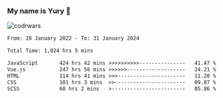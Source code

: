 ### My name is Yury 👋 
![codrwars](https://www.codewars.com/users/litury/badges/micro) 


<!--START_SECTION:waka-->

```txt
From: 28 January 2022 - To: 31 January 2024

Total Time: 1,024 hrs 5 mins

JavaScript       424 hrs 42 mins >>>>>>>>>>---------------   41.47 %
Vue.js           247 hrs 56 mins >>>>>>-------------------   24.21 %
HTML             114 hrs 41 mins >>>----------------------   11.20 %
CSS              101 hrs 3 mins  >>-----------------------   09.87 %
SCSS             60 hrs 2 mins   >------------------------   05.86 %
```

<!--END_SECTION:waka-->

